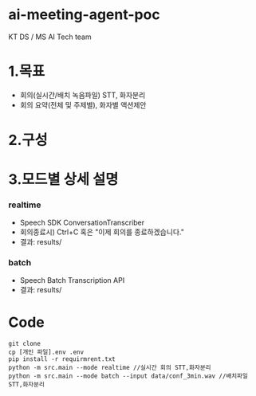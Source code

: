 # ai-meeting-agent-poc
KT DS / MS AI Tech team

# 1.목표
- 회의(실시간/배치 녹음파일) STT, 화자분리
- 회의 요약(전체 및 주제별), 화자별 액션제안

# 2.구성



# 3.모드별 상세 설명
### realtime
- Speech SDK ConversationTranscriber
- 회의종료시) Ctrl+C 혹은 "이제 회의를 종료하겠습니다."
- 결과: results/

### batch
- Speech Batch Transcription API
- 결과: results/

# Code

```
git clone
cp [개인 파일].env .env
pip install -r requirmrent.txt
python -m src.main --mode realtime //실시간 회의 STT,화자분리
python -m src.main --mode batch --input data/conf_3min.wav //배치파일 STT,화자분리

```
